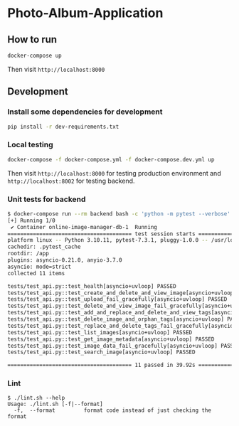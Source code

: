 
# Photo-Album-Application
## How to run

```bash
docker-compose up
```

Then visit `http://localhost:8000`

## Development

### Install some dependencies for development

```bash
pip install -r dev-requirements.txt
```

### Local testing

```bash
docker-compose -f docker-compose.yml -f docker-compose.dev.yml up
```

Then visit `http://localhost:8000` for testing production environment and `http://localhost:8002` for testing backend.

### Unit tests for backend

```bash
$ docker-compose run --rm backend bash -c 'python -m pytest --verbose'
[+] Running 1/0
 ✔ Container online-image-manager-db-1  Running                                                0.0s
======================================= test session starts ========================================
platform linux -- Python 3.10.11, pytest-7.3.1, pluggy-1.0.0 -- /usr/local/bin/python
cachedir: .pytest_cache
rootdir: /app
plugins: asyncio-0.21.0, anyio-3.7.0
asyncio: mode=strict
collected 11 items

tests/test_api.py::test_health[asyncio+uvloop] PASSED                                        [  9%]
tests/test_api.py::test_create_and_delete_and_view_image[asyncio+uvloop] PASSED              [ 18%]
tests/test_api.py::test_upload_fail_gracefully[asyncio+uvloop] PASSED                        [ 27%]
tests/test_api.py::test_delete_and_view_image_fail_gracefully[asyncio+uvloop] PASSED         [ 36%]
tests/test_api.py::test_add_and_replace_and_delete_and_view_tags[asyncio+uvloop] PASSED      [ 45%]
tests/test_api.py::test_delete_image_and_orphan_tags[asyncio+uvloop] PASSED                  [ 54%]
tests/test_api.py::test_replace_and_delete_tags_fail_gracefully[asyncio+uvloop] PASSED       [ 63%]
tests/test_api.py::test_list_images[asyncio+uvloop] PASSED                                   [ 72%]
tests/test_api.py::test_get_image_metadata[asyncio+uvloop] PASSED                            [ 81%]
tests/test_api.py::test_image_data_fail_gracefully[asyncio+uvloop] PASSED                    [ 90%]
tests/test_api.py::test_search_image[asyncio+uvloop] PASSED                                  [100%]

======================================= 11 passed in 39.92s ========================================
```

### Lint

```shell
$ ./lint.sh --help
Usage: ./lint.sh [-f|--format]
  -f,  --format         format code instead of just checking the format
```
